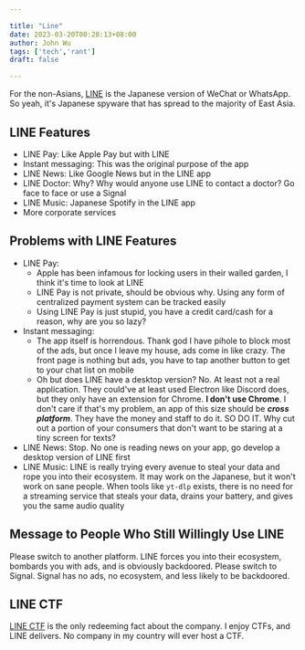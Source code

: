 ```yaml
---

title: "Line"
date: 2023-03-20T00:28:13+08:00
author: John Wu
tags: ['tech','rant']
draft: false

---
```


For the non-Asians, [LINE](https://line.me/en/) is the Japanese version of WeChat or WhatsApp. So yeah, it's Japanese spyware that has spread to the majority of East Asia.

## LINE Features
- LINE Pay: Like Apple Pay but with LINE
- Instant messaging: This was the original purpose of the app
- LINE News: Like Google News but in the LINE app
- LINE Doctor: Why? Why would anyone use LINE to contact a doctor? Go face to face or use a Signal
- LINE Music: Japanese Spotify in the LINE app
- More corporate services

## Problems with LINE Features
- LINE Pay:
    - Apple has been infamous for locking users in their walled garden, I think it's time to look at LINE
    - LINE Pay is not private, should be obvious why. Using any form of centralized payment system can be tracked easily
    - Using LINE Pay is just stupid, you have a credit card/cash for a reason, why are you so lazy?
- Instant messaging:
    - The app itself is horrendous. Thank god I have pihole to block most of the ads, but once I leave my house, ads come in like crazy. The front page is nothing but ads, you have to tap another button to get to your chat list on mobile
    - Oh but does LINE have a desktop version? No. At least not a real application. They could've at least used Electron like Discord does, but they only have an extension for Chrome. **I don't use Chrome**. I don't care if that's my problem, an app of this size should be ***cross platform***. They have the money and staff to do it. SO DO IT. Why cut out a portion of your consumers that don't want to be staring at a tiny screen for texts?
- LINE News: Stop. No one is reading news on your app, go develop a desktop version of LINE first
- LINE Music: LINE is really trying every avenue to steal your data and rope you into their ecosystem. It may work on the Japanese, but it won't work on sane people. When tools like `yt-dlp` exists, there is no need for a streaming service that steals your data, drains your battery, and gives you the same audio quality

## Message to People Who Still Willingly Use LINE
Please switch to another platform. LINE forces you into their ecosystem, bombards you with ads, and is obviously backdoored. Please switch to Signal. Signal has no ads, no ecosystem, and less likely to be backdoored.

## LINE CTF
[LINE CTF](https://score.linectf.me/) is the only redeeming fact about the company. I enjoy CTFs, and LINE delivers. No company in my country will ever host a CTF.
